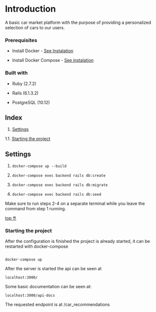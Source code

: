 
# Introduction

A basic car market platform with the purpose of providing a personalized selection of cars to our users. 

### Prerequisites

- Install Docker - [See Instalation](https://docs.docker.com/install/overview/)

- Install Docker Compose - [See instalation](https://docs.docker.com/compose/install/)

### Built with

- Ruby (2.7.2)

- Rails (6.1.3.2)

- PostgreSQL (10.12)

## Index

1. [Settings](#settings)

1.1. [Starting the project](#starting-the-project)

## Settings

1. `docker-compose up --build`

2. `docker-compose exec backend rails db:create`

3. `docker-compose exec backend rails db:migrate`
   
4. `docker-compose exec backend rails db:seed`

Make sure to run steps 2-4 on a separate terminal while you leave the command from step 1 running.

[top ⇈](#settings)

### Starting the project



After the configuration is finished the project is already started, it can be restarted with docker-compose


```

docker-compose up

```

After the server is started the api can be seen at

```
localhost:3000/
```

Some basic documentation can be seen at:
```
localhost:3000/api-docs
```

The requested endpoint is at /car_recommendations